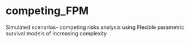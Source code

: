 # competing_FPM
Simulated scenarios- competing risks analysis using Flexible parametric survival models of increasing complexity
